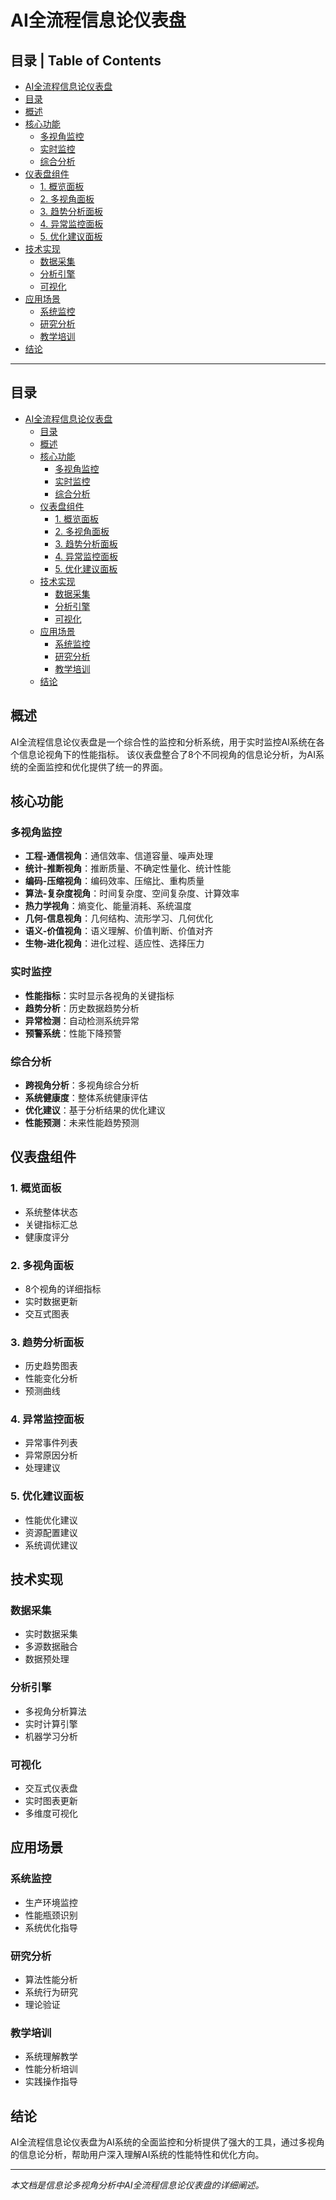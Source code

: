 # AI全流程信息论仪表盘

## 目录 | Table of Contents

- [AI全流程信息论仪表盘](#ai全流程信息论仪表盘)
- [目录](#目录)
- [概述](#概述)
- [核心功能](#核心功能)
  - [多视角监控](#多视角监控)
  - [实时监控](#实时监控)
  - [综合分析](#综合分析)
- [仪表盘组件](#仪表盘组件)
  - [1. 概览面板](#1-概览面板)
  - [2. 多视角面板](#2-多视角面板)
  - [3. 趋势分析面板](#3-趋势分析面板)
  - [4. 异常监控面板](#4-异常监控面板)
  - [5. 优化建议面板](#5-优化建议面板)
- [技术实现](#技术实现)
  - [数据采集](#数据采集)
  - [分析引擎](#分析引擎)
  - [可视化](#可视化)
- [应用场景](#应用场景)
  - [系统监控](#系统监控)
  - [研究分析](#研究分析)
  - [教学培训](#教学培训)
- [结论](#结论)

---

## 目录

- [AI全流程信息论仪表盘](#ai全流程信息论仪表盘)
  - [目录](#目录)
  - [概述](#概述)
  - [核心功能](#核心功能)
    - [多视角监控](#多视角监控)
    - [实时监控](#实时监控)
    - [综合分析](#综合分析)
  - [仪表盘组件](#仪表盘组件)
    - [1. 概览面板](#1-概览面板)
    - [2. 多视角面板](#2-多视角面板)
    - [3. 趋势分析面板](#3-趋势分析面板)
    - [4. 异常监控面板](#4-异常监控面板)
    - [5. 优化建议面板](#5-优化建议面板)
  - [技术实现](#技术实现)
    - [数据采集](#数据采集)
    - [分析引擎](#分析引擎)
    - [可视化](#可视化)
  - [应用场景](#应用场景)
    - [系统监控](#系统监控)
    - [研究分析](#研究分析)
    - [教学培训](#教学培训)
  - [结论](#结论)

## 概述

AI全流程信息论仪表盘是一个综合性的监控和分析系统，用于实时监控AI系统在各个信息论视角下的性能指标。
该仪表盘整合了8个不同视角的信息论分析，为AI系统的全面监控和优化提供了统一的界面。

## 核心功能

### 多视角监控

- **工程-通信视角**：通信效率、信道容量、噪声处理
- **统计-推断视角**：推断质量、不确定性量化、统计性能
- **编码-压缩视角**：编码效率、压缩比、重构质量
- **算法-复杂度视角**：时间复杂度、空间复杂度、计算效率
- **热力学视角**：熵变化、能量消耗、系统温度
- **几何-信息视角**：几何结构、流形学习、几何优化
- **语义-价值视角**：语义理解、价值判断、价值对齐
- **生物-进化视角**：进化过程、适应性、选择压力

### 实时监控

- **性能指标**：实时显示各视角的关键指标
- **趋势分析**：历史数据趋势分析
- **异常检测**：自动检测系统异常
- **预警系统**：性能下降预警

### 综合分析

- **跨视角分析**：多视角综合分析
- **系统健康度**：整体系统健康评估
- **优化建议**：基于分析结果的优化建议
- **性能预测**：未来性能趋势预测

## 仪表盘组件

### 1. 概览面板

- 系统整体状态
- 关键指标汇总
- 健康度评分

### 2. 多视角面板

- 8个视角的详细指标
- 实时数据更新
- 交互式图表

### 3. 趋势分析面板

- 历史趋势图表
- 性能变化分析
- 预测曲线

### 4. 异常监控面板

- 异常事件列表
- 异常原因分析
- 处理建议

### 5. 优化建议面板

- 性能优化建议
- 资源配置建议
- 系统调优建议

## 技术实现

### 数据采集

- 实时数据采集
- 多源数据融合
- 数据预处理

### 分析引擎

- 多视角分析算法
- 实时计算引擎
- 机器学习分析

### 可视化

- 交互式仪表盘
- 实时图表更新
- 多维度可视化

## 应用场景

### 系统监控

- 生产环境监控
- 性能瓶颈识别
- 系统优化指导

### 研究分析

- 算法性能分析
- 系统行为研究
- 理论验证

### 教学培训

- 系统理解教学
- 性能分析培训
- 实践操作指导

## 结论

AI全流程信息论仪表盘为AI系统的全面监控和分析提供了强大的工具，通过多视角的信息论分析，帮助用户深入理解AI系统的性能特性和优化方向。

---

*本文档是信息论多视角分析中AI全流程信息论仪表盘的详细阐述。*
